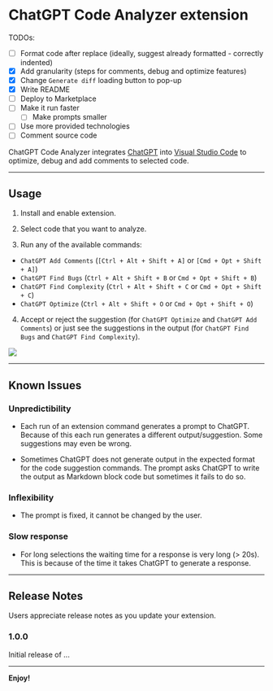 # ChatGPT Code Analyzer extension

TODOs:
- [ ] Format code after replace (ideally, suggest already formatted - correctly indented)
- [x] Add granularity (steps for comments, debug and optimize features)
- [x] Change `Generate diff` loading button to pop-up
- [x] Write README
- [ ] Deploy to Marketplace
- [ ] Make it run faster
    - [ ] Make prompts smaller
- [ ] Use more provided technologies
- [ ] Comment source code

ChatGPT Code Analyzer integrates [ChatGPT](https://chat.openai.com) into
[Visual Studio Code](https://code.visualstudio.com) to optimize, debug and add
comments to selected code.

---

## Usage

1. Install and enable extension.

2. Select code that you want to analyze.

3. Run any of the available commands:
- `ChatGPT Add Comments` (`[Ctrl + Alt + Shift + A]` or `[Cmd + Opt + Shift + A]`)
- `ChatGPT Find Bugs` (`Ctrl + Alt + Shift + B` or `Cmd + Opt + Shift + B`)
- `ChatGPT Find Complexity` (`Ctrl + Alt + Shift + C` or `Cmd + Opt + Shift + C`)
- `ChatGPT Optimize` (`Ctrl + Alt + Shift + O` or `Cmd + Opt + Shift + O`)

4. Accept or reject the suggestion (for `ChatGPT Optimize` and `ChatGPT Add Comments`)
or just see the suggestions in the output (for `ChatGPT Find Bugs` and
`ChatGPT Find Complexity`).

![](https://imgur.com/B5CyOrI)

---

## Known Issues

### Unpredictibility

- Each run of an extension command generates a prompt to ChatGPT. Because of this
  each run generates a different output/suggestion. Some suggestions may even be
  wrong.

- Sometimes ChatGPT does not generate output in the expected format for the code
  suggestion commands. The prompt asks ChatGPT to write the output as Markdown
  block code but sometimes it fails to do so.

### Inflexibility

- The prompt is fixed, it cannot be changed by the user.

### Slow response

- For long selections the waiting time for a response is very long (> 20s). This
  is because of the time it takes ChatGPT to generate a response.

---

## Release Notes

Users appreciate release notes as you update your extension.

### 1.0.0

Initial release of ...

---

**Enjoy!**
